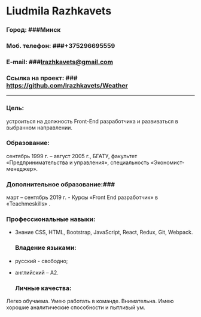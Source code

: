 # Liudmila Razhkavets

### Город: ###Минск
### Моб. телефон: ###+375296695559
### E-mail: ###lrazhkavets@gmail.com
### Ссылка на проект: ### <https://github.com/lrazhkavets/Weather>

---

  ### Цель: ### 
  устроиться на должность Front-End разработчика и развиваться в выбранном направлении.  
  
  ### Образование: ###	
сентябрь 1999 г. – август 2005 г., БГАТУ, факультет «Предпринимательства и управления», специальность «Экономист-менеджер». 

 ### Дополнительное образование:###
март – сентябрь 2019 г. - Курсы «Front End разработчик» в «Teachmeskills» .

  ### Профессиональные навыки: ###
- Знание CSS, HTML, Bootstrap, JavaScript, React, Redux, Git, Webpack.

  ### Владение языками: ###
- русский - свободно; 
- английский – А2. 

  ### Личные качества: ###
Легко обучаема. Умею работать в команде. Внимательна. Имею хорошие аналитические способности и пытливый ум.

